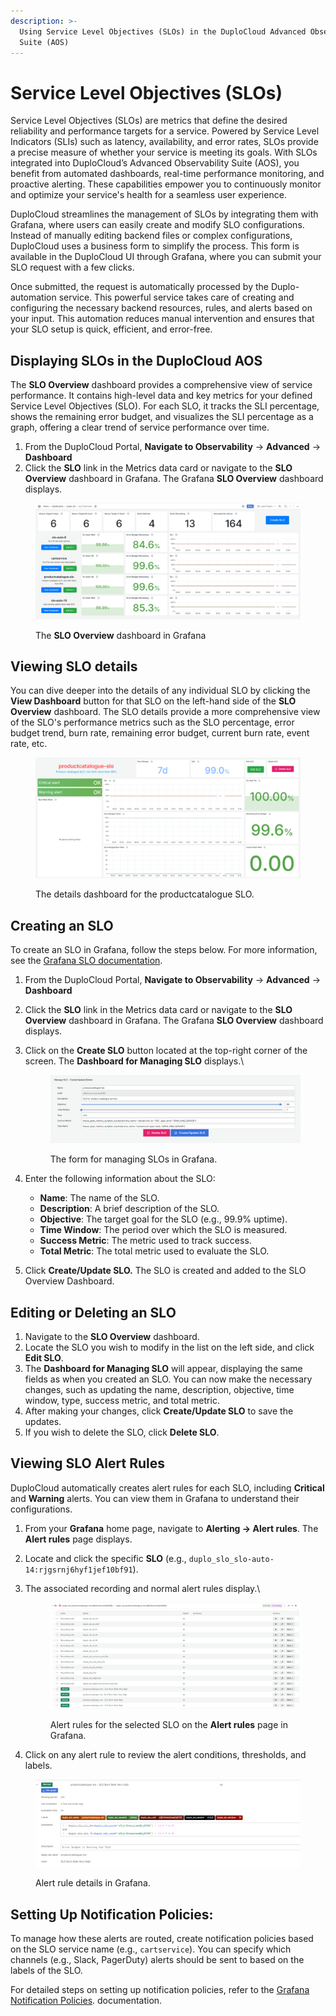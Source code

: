 ```yaml
---
description: >-
  Using Service Level Objectives (SLOs) in the DuploCloud Advanced Observability
  Suite (AOS)
---
```


# Service Level Objectives (SLOs)

Service Level Objectives (SLOs) are metrics that define the desired reliability and performance targets for a service. Powered by Service Level Indicators (SLIs) such as latency, availability, and error rates, SLOs provide a precise measure of whether your service is meeting its goals. With SLOs integrated into DuploCloud’s Advanced Observability Suite (AOS), you benefit from automated dashboards, real-time performance monitoring, and proactive alerting. These capabilities empower you to continuously monitor and optimize your service's health for a seamless user experience.

DuploCloud streamlines the management of SLOs by integrating them with Grafana, where users can easily create and modify SLO configurations. Instead of manually editing backend files or complex configurations, DuploCloud uses a business form to simplify the process. This form is available in the DuploCloud UI through Grafana, where you can submit your SLO request with a few clicks.

Once submitted, the request is automatically processed by the Duplo-automation service. This powerful service takes care of creating and configuring the necessary backend resources, rules, and alerts based on your input. This automation reduces manual intervention and ensures that your SLO setup is quick, efficient, and error-free.

## Displaying SLOs in the DuploCloud AOS

The **SLO Overview** dashboard provides a comprehensive view of service performance. It contains high-level data and key metrics for your defined Service Level Objectives (SLO). For each SLO, it tracks the SLI percentage, shows the remaining error budget, and visualizes the SLI percentage as a graph, offering a clear trend of service performance over time.&#x20;

1. From the DuploCloud Portal, **Navigate to Observability** -> **Advanced** -> **Dashboard**
2. Click the **SLO** link in the Metrics data card or navigate to the **SLO Overview** dashboard in Grafana. The Grafana **SLO Overview** dashboard displays.&#x20;

<figure><img src="../../.gitbook/assets/SLO Overview.png" alt=""><figcaption><p>The <strong>SLO Overview</strong> dashboard in Grafana</p></figcaption></figure>

## **Viewing SLO details**

You can dive deeper into the details of any individual SLO by clicking the **View Dashboard** button for that SLO on the left-hand side of the **SLO Overview** dashboard. The SLO details provide a more comprehensive view of the SLO's performance metrics such as the SLO percentage, error budget trend, burn rate, remaining error budget, current burn rate, event rate, etc.

<figure><img src="../../.gitbook/assets/SLO Details.png" alt=""><figcaption><p>The details dashboard for the productcatalogue SLO.</p></figcaption></figure>

## **Creating an SLO**

To create an SLO in Grafana, follow the steps below. For more information, see the [Grafana SLO documentation](https://grafana.com/docs/grafana-cloud/alerting-and-irm/slo/create/).

1. From the DuploCloud Portal, **Navigate to Observability** -> **Advanced** -> **Dashboard**
2. Click the **SLO** link in the Metrics data card or navigate to the **SLO Overview** dashboard in Grafana. The Grafana **SLO Overview** dashboard displays.&#x20;
3.  Click on the **Create SLO** button located at the top-right corner of the screen. The **Dashboard for Managing SLO** displays.\


    <div align="left"><figure><img src="../../.gitbook/assets/Screenshot (41).png" alt=""><figcaption><p>The form for managing SLOs in Grafana.</p></figcaption></figure></div>
4. Enter the following information about the SLO:
   * **Name**: The name of the SLO.
   * **Description**: A brief description of the SLO.
   * **Objective**: The target goal for the SLO (e.g., 99.9% uptime).
   * **Time Window**: The period over which the SLO is measured.
   * **Success Metric**: The metric used to track success.
   * **Total Metric**: The total metric used to evaluate the SLO.
5. Click **Create/Update SLO.** The SLO is created and added to the SLO Overview Dashboard.

## Editing or Deleting an SLO

1. Navigate to the **SLO Overview** dashboard.
2. Locate the SLO you wish to modify in the list on the left side, and click **Edit SLO**.
3. The **Dashboard for Managing SLO** will appear, displaying the same fields as when you created an SLO. You can now make the necessary changes, such as updating the name, description, objective, time window, type, success metric, and total metric.
4. After making your changes, click **Create/Update SLO** to save the updates.
5. If you wish to delete the SLO, click **Delete SLO**.

## Viewing SLO Alert Rules

DuploCloud automatically creates alert rules for each SLO, including **Critical** and **Warning** alerts. You can view them in Grafana to understand their configurations.

1. From your **Grafana** home page, navigate to **Alerting -> Alert rules**. The **Alert rules** page displays.
2. Locate and click the specific **SLO** (e.g., `duplo_slo_slo-auto-14:rjgsrnj6hyf1jef10bf91`).
3.  The associated recording and normal alert rules display.\


    <div align="left"><figure><img src="../../.gitbook/assets/Screenshot (43).png" alt=""><figcaption><p>Alert rules for the selected SLO on the <strong>Alert rules</strong> page in Grafana.</p></figcaption></figure></div>
4. Click on any alert rule to review the alert conditions, thresholds, and labels.

<figure><img src="../../.gitbook/assets/Alert rule in detail.png" alt=""><figcaption><p>Alert rule details in Grafana.</p></figcaption></figure>

## **Setting Up Notification Policies:**

To manage how these alerts are routed, create notification policies based on the SLO service name (e.g., `cartservice`). You can specify which channels (e.g., Slack, PagerDuty) alerts should be sent to based on the labels of the SLO.

For detailed steps on setting up notification policies, refer to the [Grafana Notification Policies](https://grafana.com/docs/grafana/latest/alerting/configure-notifications/create-notification-policy/). documentation.
